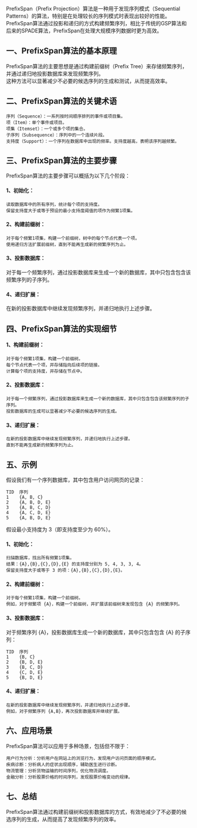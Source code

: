 PrefixSpan（Prefix Projection）算法是一种用于发现序列模式（Sequential Patterns）的算法，特别是在处理较长的序列模式时表现出较好的性能。  
PrefixSpan算法通过投影和递归的方式构建频繁序列，相比于传统的GSP算法和后来的SPADE算法，PrefixSpan在处理大规模序列数据时更为高效。

## 一、PrefixSpan算法的基本原理
PrefixSpan算法的主要思想是通过构建前缀树（Prefix Tree）来存储频繁序列，并通过递归地投影数据库来发现频繁序列。  
这种方法可以显著减少不必要的候选序列的生成和测试，从而提高效率。

## 二、PrefixSpan算法的关键术语
```
序列（Sequence）：一系列按时间顺序排列的事件或项目集。
项（Item）：单个事件或项目。
项集（Itemset）：一个或多个项的集合。
子序列（Subsequence）：序列中的一个连续片段。
支持度（Support）：一个序列在数据库中出现的频率。支持度越高，表明该序列越频繁。
```

## 三、PrefixSpan算法的主要步骤
PrefixSpan算法的主要步骤可以概括为以下几个阶段：
#### 1、初始化：
```
读取数据库中的所有序列，统计每个项的支持度。
保留支持度大于或等于预设的最小支持度阈值的项作为频繁1项集。
```
#### 2、构建前缀树：
```
对于每个频繁1项集，构建一个前缀树，树中的每个节点代表一个项。
使用递归方法扩展前缀树，直到不能再生成新的频繁序列为止。
```
#### 3、投影数据库：
对于每一个频繁序列，通过投影数据库来生成一个新的数据库，其中只包含包含该频繁序列的子序列。
#### 4、递归扩展：
在新的投影数据库中继续发现频繁序列，并递归地执行上述步骤。

## 四、PrefixSpan算法的实现细节
#### 1、构建前缀树：
```
对于每个频繁1项集，构建一个前缀树。
每个节点代表一个项，并存储指向后续项的链接。
计算每个项的支持度，并存储在节点中。
```
#### 2、投影数据库：
```
对于每一个频繁序列，通过投影数据库来生成一个新的数据库，其中只包含包含该频繁序列的子序列。
投影数据库的生成可以显著减少不必要的候选序列的生成。
```
#### 3、递归扩展：
```
在新的投影数据库中继续发现频繁序列，并递归地执行上述步骤。
直到不能再生成新的频繁序列为止。
```
## 五、示例
假设我们有一个序列数据库，其中包含用户访问网页的记录：
```
TID  序列
1    {A, B, C}
2    {A, B, D, E}
3    {A, B, C, D}
4    {A, C, D, E}
5    {A, B, D, E}
```
假设最小支持度为 3（即支持度至少为 60%）。

#### 1、初始化：
```
扫描数据库，找出所有频繁1项集。
结果：{A},{B},{C},{D},{E} 的支持度分别为 5, 4, 3, 3, 4。
保留支持度大于或等于 3 的项：{A},{B},{C},{D},{E}。
```
#### 2、构建前缀树：
```
对于每个频繁1项集，构建一个前缀树。
例如，对于频繁项 {A}，构建一个前缀树，并扩展该前缀树来发现包含 {A} 的频繁序列。
```
#### 3、投影数据库：
对于频繁序列 {A}，投影数据库生成一个新的数据库，其中只包含包含 {A} 的子序列：
```
TID  序列
1    {B, C}
2    {B, D, E}
3    {B, C, D}
4    {C, D, E}
5    {B, D, E}
```
#### 4、递归扩展：
```
在新的投影数据库中继续发现频繁序列，并递归地执行上述步骤。
例如，对于频繁序列 {A,B}，再次投影数据库并继续扩展。
```

## 六、应用场景
PrefixSpan算法可以应用于多种场景，包括但不限于：
```
用户行为分析：分析用户在网站上的浏览行为，发现用户访问页面的顺序模式。
疾病诊断：分析病人的症状出现顺序，辅助医生进行诊断。
物流管理：分析货物运输的时间序列，优化物流调度。
金融分析：分析股票价格的时间序列，发现股票价格变动的规律。
```
## 七、总结
PrefixSpan算法通过构建前缀树和投影数据库的方式，有效地减少了不必要的候选序列的生成，从而提高了发现频繁序列的效率。

